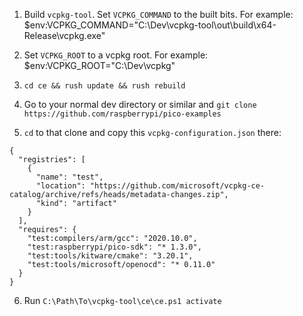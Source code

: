 1. Build `vcpkg-tool`. Set `VCPKG_COMMAND` to the built bits. For example:
$env:VCPKG_COMMAND="C:\Dev\vcpkg-tool\out\build\x64-Release\vcpkg.exe"

2. Set `VCPKG_ROOT` to a vcpkg root. For example:
$env:VCPKG_ROOT="C:\Dev\vcpkg"

3. `cd ce && rush update && rush rebuild`

4. Go to your normal dev directory or similar and `git clone https://github.com/raspberrypi/pico-examples`

5. `cd` to that clone and copy this `vcpkg-configuration.json` there:

```
{
  "registries": [
    {
      "name": "test",
      "location": "https://github.com/microsoft/vcpkg-ce-catalog/archive/refs/heads/metadata-changes.zip",
      "kind": "artifact"
    }
  ],
  "requires": {
    "test:compilers/arm/gcc": "2020.10.0",
    "test:raspberrypi/pico-sdk": "* 1.3.0",
    "test:tools/kitware/cmake": "3.20.1",
    "test:tools/microsoft/openocd": "* 0.11.0"
  }
}
```

6. Run `C:\Path\To\vcpkg-tool\ce\ce.ps1 activate`
